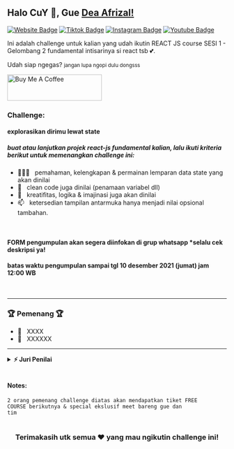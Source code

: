 ## Halo CuY 👋, Gue [Dea Afrizal!](https://github.com/deaaprizal/)

[![Website Badge](https://img.shields.io/badge/Webinar-join%20now!-red)](https://deaaprizal.github.io/deacourses/)
[![Tiktok Badge](https://img.shields.io/badge/Tiktok-dea.afrizal-lightgrey)](https://tiktok.com/@dea.afrizal)
[![Instagram Badge](https://img.shields.io/badge/-Instagram-e4405f?style=flat-square&logo=Instagram&logoColor=white)](https://instagram.com/dea.afrizal/)
[![Youtube Badge](https://img.shields.io/youtube/channel/subscribers/UCU7YluxOYon-yofPxfGHVog?style=social)](https://linkedin.com/in/iampavangandhi)

Ini adalah challenge untuk kalian yang udah ikutin REACT JS course SESI 1 - Gelombang 2 fundamental intisarinya si react tsb 💕.


Udah siap ngegas?
<small>jangan lupa ngopi dulu dongsss</small>

<img src="https://cdns.klimg.com/merdeka.com/i/w/news/2021/05/27/1311863/540x270/cek-fakta-hoaks-coffee-shop-ini-bagikan-hadiah-ribuan-jam-tangan-dan-hp.jpg" alt="Buy Me A Coffee" height="60px" width="217px" >

### Challenge: 

#### explorasikan dirimu lewat state

##### buat atau lanjutkan projek react-js fundamental kalian, lalu ikuti kriteria berikut untuk memenangkan challenge ini:

- 👨🏻‍💻 &nbsp; pemahaman, kelengkapan & permainan lemparan data state yang akan dinilai
- 💬 &nbsp; clean code juga dinilai (penamaan variabel dll)
- 👾 &nbsp; kreatifitas, logika & imajinasi juga akan dinilai
- 📫 &nbsp; ketersedian tampilan antarmuka hanya menjadi nilai opsional tambahan.

<br/>

#### FORM pengumpulan akan segera diinfokan di grup whatsapp *selalu cek deskripsi ya!

#### batas waktu pengumpulan sampai tgl 10 desember 2021 (jumat) jam 12:00 WB

<br/>
<hr/>

### 🏆 Pemenang 🏆

- 🥇 &nbsp; XXXX
- 🥈 &nbsp; XXXXXX

<hr/>


<details>	
  <summary><b>⚡ Juri Penilai</b></summary>
  <li>dea</li>
  <li>tedi</li>
  <li>rifki</li>
  <li>cahyo</li>
  <li>adi</li>
</details>

<br/>

#### Notes:
<code>2 orang pemenang challenge diatas akan mendapatkan tiket FREE COURSE berikutnya & special ekslusif meet bareng gue dan tim</code>

#

<div align="center">

### Terimakasih utk semua ❤️ yang mau ngikutin challenge ini!

</div>
